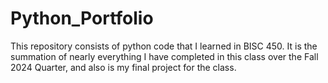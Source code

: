# Python_Portfolio
This repository consists of python code that I learned in BISC 450. It is the summation of nearly everything I have completed in this class over the Fall 2024 Quarter, and also is my final project for the class. 
